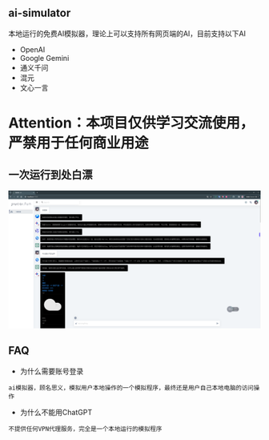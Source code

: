 ## ai-simulator

本地运行的免费AI模拟器，理论上可以支持所有网页端的AI，目前支持以下AI

- OpenAI
- Google Gemini
- 通义千问
- 混元
- 文心一言

# Attention：本项目仅供学习交流使用，严禁用于任何商业用途

## 一次运行到处白漂

![img01.png](image/img01.png)

## FAQ

- 为什么需要账号登录
```text
ai模拟器，顾名思义，模拟用户本地操作的一个模拟程序，最终还是用户自己本地电脑的访问操作
```

- 为什么不能用ChatGPT
```text
不提供任何VPN代理服务，完全是一个本地运行的模拟程序
```
